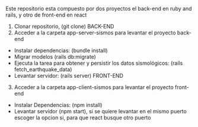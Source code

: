 Este repositorio esta compuesto por dos proyectos el back-end en ruby and rails, y otro de front-end en react 
1. Clonar repositorio, (git clone)
   BACK-END
2. Acceder a la carpeta app-server-sismos para levantar el proyecto back-end
  - Instalar dependencias: (bundle install)
  - Migrar modelos (rails db:migrate)
  - Ejecuta la tarea para obtener y persistir los datos sismológicos: (rails fetch_earthquake_data)
  - Levantar servidor: (rails server)
   FRONT-END
3. Acceder a la carpeta app-client-sismos para levantar el proyecto front-end
  - Instalar Dependencias: (npm install)
  - Levantar servidor (npm start), si se quiere levantar en el mismo puerto escoger la opcion si, para que react busque otro puerto
